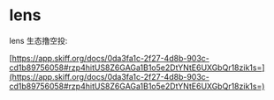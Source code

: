 # lens

lens 生态撸空投:

[https://app.skiff.org/docs/0da3fa1c-2f27-4d8b-903c-cd1b89756058#rzp4hitUS8Z6GAGa1B1o5e2DtYNtE6UXGbQr18zik1s=](https://app.skiff.org/docs/0da3fa1c-2f27-4d8b-903c-cd1b89756058#rzp4hitUS8Z6GAGa1B1o5e2DtYNtE6UXGbQr18zik1s=)
